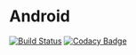 # Android
[![Build Status](https://travis-ci.org/SharedLens/Android.svg?branch=master)](https://travis-ci.org/SharedLens/Android)
[![Codacy Badge](https://api.codacy.com/project/badge/Grade/617a85cc28de4e34893a7eedebc809cd)](https://www.codacy.com/manual/SuhoSon/Android?utm_source=github.com&amp;utm_medium=referral&amp;utm_content=SharedLens/Android&amp;utm_campaign=Badge_Grade)
